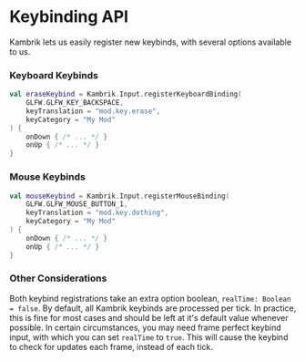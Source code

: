 

# Keybinding API

Kambrik lets us easily register new keybinds, with several options available to us.


### Keyboard Keybinds
```kotlin
val eraseKeybind = Kambrik.Input.registerKeyboardBinding(
    GLFW.GLFW_KEY_BACKSPACE,
    keyTranslation = "mod.key.erase",
    keyCategory = "My Mod"
) {
    onDown { /* ... */ }
    onUp { /* ... */ }
}
```

### Mouse Keybinds
```kotlin
val mouseKeybind = Kambrik.Input.registerMouseBinding(
    GLFW.GLFW_MOUSE_BUTTON_1,
    keyTranslation = "mod.key.dothing",
    keyCategory = "My Mod"
) {
    onDown { /* ... */ }
    onUp { /* ... */ }
}
```

### Other Considerations

Both keybind registrations take an extra option boolean, `realTime: Boolean = false`. By default, all Kambrik keybinds are processed per tick. In practice, this is fine for most cases and should be left at it's default value whenever possible. In certain circumstances, you may need frame perfect keybind input, with which you can set `realTime` to `true`. This will cause the keybind to check for updates each frame, instead of each tick. 